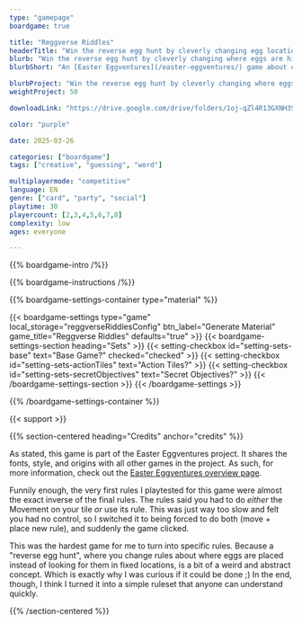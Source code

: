 ```yaml
---
type: "gamepage"
boardgame: true

title: "Reggverse Riddles"
headerTitle: "Win the reverse egg hunt by cleverly changing egg locations just before you decide to look."
blurb: "Win the reverse egg hunt by cleverly changing where eggs are hidden just before you decide to look."
blurbShort: "An [Easter Eggventures](/easter-eggventures/) game about changing the rules that determine where eggs are hidden ... just before you decide to look and collec them."

blurbProject: "Win the reverse egg hunt by cleverly changing where eggs are hidden just before you decide to look."
weightProject: 50

downloadLink: "https://drive.google.com/drive/folders/1oj-qZl4R13GXNH3SY5G2S4GqfM-IxhsH"

color: "purple"

date: 2025-03-26

categories: ["boardgame"]
tags: ["creative", "guessing", "word"]

multiplayermode: "competitive"
language: EN
genre: ["card", "party", "social"]
playtime: 30
playercount: [2,3,4,5,6,7,8]
complexity: low
ages: everyone

---
```


{{% boardgame-intro /%}}

{{% boardgame-instructions /%}}

{{% boardgame-settings-container type="material" %}}

{{< boardgame-settings type="game" local_storage="reggverseRiddlesConfig" btn_label="Generate Material" game_title="Reggverse Riddles" defaults="true" >}}
  {{< boardgame-settings-section heading="Sets" >}}
    {{< setting-checkbox id="setting-sets-base" text="Base Game?" checked="checked" >}}
    {{< setting-checkbox id="setting-sets-actionTiles" text="Action Tiles?" >}}
    {{< setting-checkbox id="setting-sets-secretObjectives" text="Secret Objectives?" >}}
  {{< /boardgame-settings-section >}}
{{< /boardgame-settings >}}

{{% /boardgame-settings-container %}}

{{< support >}}

{{% section-centered heading="Credits" anchor="credits" %}}

As stated, this game is part of the Easter Eggventures project. It shares the fonts, style, and origins with all other games in the project. As such, for more information, check out the [Easter Eggventures overview page](/easter-eggventures/).

Funnily enough, the very first rules I playtested for this game were almost the exact inverse of the final rules. The rules said you had to do _either_ the Movement on your tile _or_ use its rule. This was just way too slow and felt you had no control, so I switched it to being forced to do both (move + place new rule), and suddenly the game clicked.

This was the hardest game for me to turn into specific rules. Because a "reverse egg hunt", where you change rules about where eggs are placed instead of looking for them in fixed locations, is a bit of a weird and abstract concept. Which is exactly why I was curious if it could be done ;) In the end, though, I think I turned it into a simple ruleset that anyone can understand quickly.

{{% /section-centered %}}